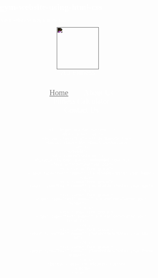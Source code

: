 # gym-website-using-html-css
A gym website by using html-css basics 
<!DOCTYPE html>
<html lang="en">

<head>
    <meta charset="UTF-8">
    <meta name="viewport" content="width=device-width, initial-scale=1.0">
    <meta http-equiv="X-UA-Compatible" content="ie=edge">
    <title> A3  Fitness</title>
</head>
<link href="https://fonts.googleapis.com/css?family=Baloo+Bhai&display=swap" rel="stylesheet">
<link rel="stylesheet" href="css/style.css">
<style>
    /* CSS Reset */
    body {
        font-family: 'Baloo Bhai', cursive;
        color: white;
        margin: 0px;
        padding: 0px;
        background: url('gym.jpg');
    }

    .left {
        display: inline-block;
        /* border: 2px solid red; */
        position: absolute;
        left: 60px;
        top: 20px;
    }

    .left img {
        width: 136px;
        filter: invert(100%);
    }

    .left div {
        line-height: 19px;
        font-size: 26px;
        text-align: center;
    }

    .mid {
        display: block;
        width: 60%;
        margin: 29px auto;
        /* border: 2px solid green; */
    }

    .right {
        position: absolute;
        right: 34px;
        top: 43px;
        display: inline-block;
        /* border: 2px solid yellow; */
    }

    .navbar {
        display: inline-block;
    }

    .navbar li {
        display: inline-block;
        font-size: 25px;
    }

    .navbar li a {
        color: white;
        text-decoration: none;
        padding: 34px 23px;

    }

    .navbar li a:hover,
    .navbar li a.active {
        text-decoration: underline;
        color: grey;

    }

    .btn {
        font-family: 'Baloo Bhai', cursive;
        margin: 0px 9px;
        background-color: black;
        color: white;
        padding: 4px 14px;
        border: 2px solid grey;
        border-radius: 10px;
        font-size: 20px;
        cursor: pointer;
    }

    .btn:hover {
        background-color: rgb(31, 30, 30);
    }

    .container {
        border: 2px solid white;
        margin: 106px 80px;
        padding: 75px;
        width: 33%;
        border-radius: 28px;
    }

    .form-group input {
        font-family: 'Baloo Bhai', cursive;
        text-align: center;
        display: block;
        width: 508px;
        padding: 1px;
        border: 2px solid black;
        margin: 11px auto;
        font-size: 25px;
        border-radius: 8px;
    }

    .container h1 {
        text-align: center;
    }

    .container button {
        display: block;
        width: 74%;
        margin: 20px auto;
    }
</style>

<body>
    <header class="header">
        <!-- Left box for logo -->
        <div class="left">
            <img src="A LOGO.png" alt="">
            <div> A3 Fitness</div>
        </div>
        <!-- Mid box for navbar -->
        <div class="mid">
            <ul class="navbar">
                <li><a href="#" class="active">Home</a></li>
                <li><a href="#">About Us</a></li>
                <li><a href="#">Fitness Calculator</a></li>
                <li><a href="#">Contact Us</a></li>
            </ul>
        </div>

        <!-- Right box for buttons -->
        <div class="right">
            <button class="btn">Call Us Now</button>
            <button class="btn">Email Us</button>
        </div>
    </header>
    <div class="container">
        <h1>Join the best gym of MORADABAD now</h1>
        <form action="noaction.php">
            <div class="form-group">
                <input type="text" name="" placeholder="Enter your Name">
            </div>
            <div class="form-group">
                <input type="text" name="" placeholder="Enter your Age">
            </div>
            <div class="form-group">
                <input type="text" name="" placeholder="Enter your Gender">
            </div>
            <div class="form-group">
                <input type="text" name="" placeholder="Enter your Locality">
            </div>
            <div class="form-group">
                <input type="text" name="" placeholder="Enter your Email Id">
            </div>
            <div class="form-group">
                <input type="text" name="" placeholder="Enter your Phone Number">
            </div>
            <button class="btn">Submit</button>
        </form>
    </div>
</body>

</html>
